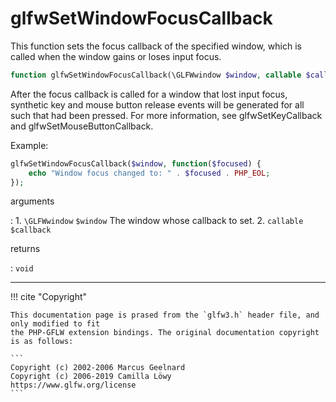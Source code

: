 # glfwSetWindowFocusCallback
This function sets the focus callback of the specified window, which is
called when the window gains or loses input focus.

```php
function glfwSetWindowFocusCallback(\GLFWwindow $window, callable $callback) : void
```

After the focus callback is called for a window that lost input focus,
synthetic key and mouse button release events will be generated for all such
that had been pressed.  For more information, see glfwSetKeyCallback and
glfwSetMouseButtonCallback.

Example:
```php
glfwSetWindowFocusCallback($window, function($focused) {
    echo "Window focus changed to: " . $focused . PHP_EOL;
});
```

arguments

:    1. `\GLFWwindow` `$window` The window whose callback to set.
    2. `callable` `$callback` 

returns

:    `void` 

---
     

!!! cite "Copyright"

    This documentation page is prased from the `glfw3.h` header file, and only modified to fit 
    the PHP-GFLW extension bindings. The original documentation copyright is as follows:

    ```
    Copyright (c) 2002-2006 Marcus Geelnard
    Copyright (c) 2006-2019 Camilla Löwy
    https://www.glfw.org/license
    ```